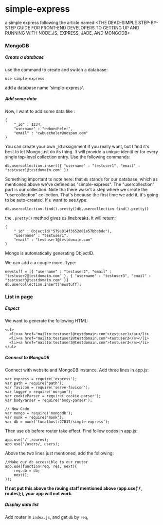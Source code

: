 # simple-express
a simple express following the article named &lt;THE DEAD-SIMPLE STEP-BY-STEP GUIDE FOR FRONT-END DEVELOPERS TO GETTING UP AND RUNNING WITH NODE.JS, EXPRESS, JADE, AND MONGODB>


### MongoDB

##### Create a database
use the command to create and switch a database:

    use simple-express

add a database name 'simple-express'.

##### Add some data
Now, I want to add some data like :

    {
        "_id" : 1234,
        "username" : "cwbuecheler",
        "email" : "cwbuecheler@nospam.com"
    }
    
You can create your own _id assignment if you really want, but I find it's best to let Mongo just do its thing. 
It will provide a unique identifier for every single top-level collection entry.
Use the following commands:
    
    db.usercollection.insert({ "username" : "testuser1", "email" : "testuser1@testdomain.com" })
    
Something important to note here: that `db` stands for our database, which as mentioned above we've defined as "simple-express".
The "usercollection" part is our collection. Note tha there wasn't a step where we create the "usercollection" collection. That's because the first time we add it, it's going to be auto-created.
If u want to see.type:

    db.usercollection.find().pretty()db.usercollection.find().pretty()
    
the `.pretty()` method gives us linebreaks. It will return:

    {
    	"_id" : ObjectId("579e014f3652d01e57bbebde"),
    	"username" : "testuser1",
    	"email" : "testuser1@testdomain.com"
    }
    
Mongo is automatically generating ObjectID.
 
We can add a a couple more. Type:
 
    newstuff = [{ "username" : "testuser2", "email" : "testuser2@testdomain.com" }, { "username" : "testuser3", "email" : "testuser3@testdomain.com" }]
    db.usercollection.insert(newstuff);
    

### List in page

##### Expect

We want to generate the following HTML:

    <ul>
      <li><a href="mailto:testuser1@testdomain.com">testuser1</a></li>
      <li><a href="mailto:testuser2@testdomain.com">testuser2</a></li>
      <li><a href="mailto:testuser3@testdomain.com">testuser3</a></li>
    </ul>  

##### Connect to MongoDB
Connect with website and MongoDB instance.
Add three lines in app.js:

    var express = require('express');
    var path = require('path');
    var favicon = require('serve-favicon');
    var logger = require('morgan');
    var cookieParser = require('cookie-parser');
    var bodyParser = require('body-parser');
    
    // New Code
    var mongo = require('mongodb');
    var monk = require('monk');
    var db = monk('localhost:27017/simple-express');
    
Then use db before router take effect.
Find follow codes in app.js:

    app.use('/',roures);
    app.use('/users/, users);
    
Above the two lines just mentioned, add the following:

    //Make our db accessible to our router
    app.use(function(req, res, next){
        req.db = db;
        next();
    });
    
**If not put this above the rouing staff mentioned above (app.use('/', routes);), your app will not work.**

##### Display data list

Add router in `index.js`, and get `db` by `req`, 